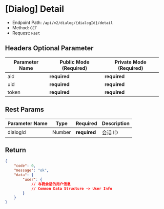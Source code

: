# [Dialog] Detail

- Endpoint Path: `/api/v2/dialog/{dialogId}/detail`
- Method: `GET`
- Request: `Rest`

## Headers Optional Parameter

| Parameter Name | Public Mode (Required) | Private Mode (Required) |
| --- | --- | --- |
| aid | **required** | **required** |
| uid | **required** | **required** |
| token | **required** | **required** |

## Rest Params

| Parameter Name | Type | Required | Description |
| --- | --- | --- | --- |
| dialogId | Number | **required** | 会话 ID |

## Return

```json
{
    "code": 0,
    "message": "ok",
    "data": {
        "user": {
            // 与我会话的用户信息
            // Common Data Structure -> User Info
        }
    }
}
```
